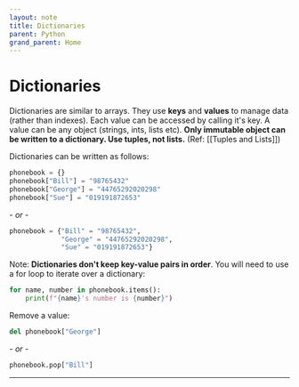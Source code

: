 ```yaml
---
layout: note
title: Dictionaries
parent: Python
grand_parent: Home
---
```


# Dictionaries

Dictionaries are similar to arrays. They use **keys** and **values** to manage data (rather than indexes). Each value can be accessed by calling it's key. A value can be any object (strings, ints, lists etc). **Only immutable object can be written to a dictionary. Use tuples, not lists.** (Ref: [[Tuples and Lists]])

Dictionaries can be written as follows:

```py
phonebook = {}
phonebook["Bill"] = "98765432"
phonebook["George"] = "44765292020298"
phonebook["Sue"] = "019191872653"
```

_- or -_

```py
phonebook = {"Bill" = "98765432",
             "George" = "44765292020298",
             "Sue" = "019191872653"}
```

Note: **Dictionaries don't keep key-value pairs in order**. You will need to use a for loop to iterate over a dictionary:

```py
for name, number in phonebook.items():
    print(f"{name}'s number is {number}")
```

Remove a value:

```py
del phonebook["George"]
```

_- or -_

```py
phonebook.pop["Bill"]
```

---
